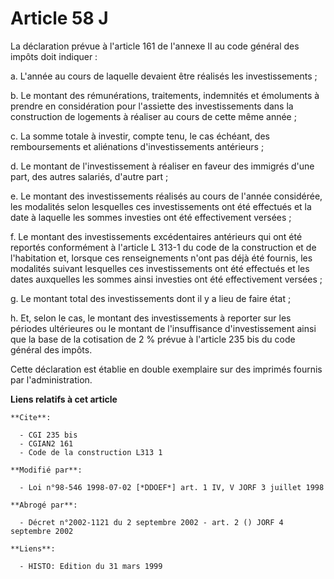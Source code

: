 # Article 58 J

La déclaration prévue à l'article 161 de l'annexe II au code général des impôts doit indiquer :

a. L'année au cours de laquelle devaient être réalisés les investissements ;

b. Le montant des rémunérations, traitements, indemnités et émoluments à prendre en considération pour l'assiette des
investissements dans la construction de logements à réaliser au cours de cette même année ;

c. La somme totale à investir, compte tenu, le cas échéant, des remboursements et aliénations d'investissements antérieurs ;

d. Le montant de l'investissement à réaliser en faveur des immigrés d'une part, des autres salariés, d'autre part ;

e. Le montant des investissements réalisés au cours de l'année considérée, les modalités selon lesquelles ces investissements
ont été effectués et la date à laquelle les sommes investies ont été effectivement versées ;

f. Le montant des investissements excédentaires antérieurs qui ont été reportés conformément à l'article L 313-1 du code de
la construction et de l'habitation et, lorsque ces renseignements n'ont pas déjà été fournis, les modalités suivant
lesquelles ces investissements ont été effectués et les dates auxquelles les sommes ainsi investies ont été effectivement
versées ;

g. Le montant total des investissements dont il y a lieu de faire état ;

h. Et, selon le cas, le montant des investissements à reporter sur les périodes ultérieures ou le montant de l'insuffisance
d'investissement ainsi que la base de la cotisation de 2 % prévue à l'article 235 bis du code général des impôts.

Cette déclaration est établie en double exemplaire sur des imprimés fournis par l'administration.

**Liens relatifs à cet article**

	**Cite**:

	  - CGI 235 bis
	  - CGIAN2 161
	  - Code de la construction L313 1

	**Modifié par**:

	  - Loi n°98-546 1998-07-02 [*DDOEF*] art. 1 IV, V JORF 3 juillet 1998

	**Abrogé par**:

	  - Décret n°2002-1121 du 2 septembre 2002 - art. 2 () JORF 4 septembre 2002

	**Liens**:

	  - HISTO: Edition du 31 mars 1999
